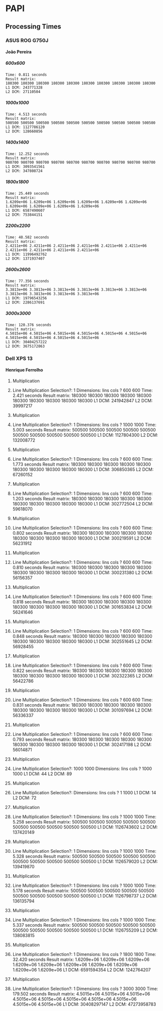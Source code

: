 # PAPI
## Processing Times

### ASUS ROG G750J
#### João Pereira

##### 600x600

    Time: 0.811 seconds
    Result matrix:
    180300 180300 180300 180300 180300 180300 180300 180300 180300 180300
    L1 DCM: 243771328
    L2 DCM: 27110504


##### 1000x1000

    Time: 4.513 seconds
    Result matrix:
    500500 500500 500500 500500 500500 500500 500500 500500 500500 500500
    L1 DCM: 1127786120
    L2 DCM: 128660856


##### 1400x1400
    Time: 12.252 seconds
    Result matrix:
    980700 980700 980700 980700 980700 980700 980700 980700 980700 980700
    L1 DCM: 3093541561
    L2 DCM: 347808724


##### 1800x1800
    Time: 25.449 seconds
    Result matrix:
    1.6209e+06 1.6209e+06 1.6209e+06 1.6209e+06 1.6209e+06 1.6209e+06 1.6209e+06 1.6209e+06 1.6209e+06 1.6209e+06
    L1 DCM: 6587490607
    L2 DCM: 753844151


##### 2200x2200
    Time: 48.582 seconds
    Result matrix:
    2.4211e+06 2.4211e+06 2.4211e+06 2.4211e+06 2.4211e+06 2.4211e+06 2.4211e+06 2.4211e+06 2.4211e+06 2.4211e+06
    L1 DCM: 11996492762
    L2 DCM: 1371937407


##### 2600x2600
    Time: 77.356 seconds
    Result matrix:
    3.3813e+06 3.3813e+06 3.3813e+06 3.3813e+06 3.3813e+06 3.3813e+06 3.3813e+06 3.3813e+06 3.3813e+06 3.3813e+06
    L1 DCM: 19796543256
    L2 DCM: 2286137691


##### 3000x3000
    Time: 120.376 seconds
    Result matrix:
    4.5015e+06 4.5015e+06 4.5015e+06 4.5015e+06 4.5015e+06 4.5015e+06 4.5015e+06 4.5015e+06 4.5015e+06 4.5015e+06
    L1 DCM: 30404257222
    L2 DCM: 3675172863

### Dell XPS 13
#### Henrique Ferrolho

1. Multiplication
2. Line Multiplication
Selection?: 1
Dimensions: lins cols ? 600
600
Time: 2.421 seconds
Result matrix: 
180300 180300 180300 180300 180300 180300 180300 180300 180300 180300 
L1 DCM: 241942847 
L2 DCM: 39997217 

1. Multiplication
2. Line Multiplication
Selection?: 1
Dimensions: lins cols ? 1000 1000
Time: 5.003 seconds
Result matrix: 
500500 500500 500500 500500 500500 500500 500500 500500 500500 500500 
L1 DCM: 1127804300 
L2 DCM: 132008772 

1. Multiplication
2. Line Multiplication
Selection?: 1
Dimensions: lins cols ? 600 600
Time: 1.773 seconds
Result matrix: 
180300 180300 180300 180300 180300 180300 180300 180300 180300 180300 
L1 DCM: 306850365 
L2 DCM: 67260152 

1. Multiplication
2. Line Multiplication
Selection?: 1
Dimensions: lins cols ? 600 600
Time: 1.203 seconds
Result matrix: 
180300 180300 180300 180300 180300 180300 180300 180300 180300 180300 
L1 DCM: 302772504 
L2 DCM: 59618070 

1. Multiplication
2. Line Multiplication
Selection?: 1
Dimensions: lins cols ? 600 600
Time: 0.802 seconds
Result matrix: 
180300 180300 180300 180300 180300 180300 180300 180300 180300 180300 
L1 DCM: 300219591 
L2 DCM: 56231912 

1. Multiplication
2. Line Multiplication
Selection?: 1
Dimensions: lins cols ? 600 600 
Time: 0.810 seconds
Result matrix: 
180300 180300 180300 180300 180300 180300 180300 180300 180300 180300 
L1 DCM: 300231380 
L2 DCM: 56156357 

1. Multiplication
2. Line Multiplication
Selection?: 1
Dimensions: lins cols ? 600 600
Time: 0.818 seconds
Result matrix: 
180300 180300 180300 180300 180300 180300 180300 180300 180300 180300 
L1 DCM: 301653834 
L2 DCM: 56241646 

1. Multiplication
2. Line Multiplication
Selection?: 1
Dimensions: lins cols ? 600 600
Time: 0.848 seconds
Result matrix: 
180300 180300 180300 180300 180300 180300 180300 180300 180300 180300 
L1 DCM: 302551645 
L2 DCM: 56928455 

1. Multiplication
2. Line Multiplication
Selection?: 1
Dimensions: lins cols ? 600 600
Time: 0.822 seconds
Result matrix: 
180300 180300 180300 180300 180300 180300 180300 180300 180300 180300 
L1 DCM: 302322365 
L2 DCM: 56422786 

1. Multiplication
2. Line Multiplication
Selection?: 1
Dimensions: lins cols ? 600 600
Time: 0.831 seconds
Result matrix: 
180300 180300 180300 180300 180300 180300 180300 180300 180300 180300 
L1 DCM: 301097694 
L2 DCM: 56336337 

1. Multiplication
2. Line Multiplication
Selection?: 1
Dimensions: lins cols ? 600 600
Time: 0.793 seconds
Result matrix: 
180300 180300 180300 180300 180300 180300 180300 180300 180300 180300 
L1 DCM: 302417198 
L2 DCM: 56014871 

1. Multiplication
2. Line Multiplication
Selection?: 1000 1000
Dimensions: lins cols ? 1000 1000
L1 DCM: 44 
L2 DCM: 89 

1. Multiplication
2. Line Multiplication
Selection?: Dimensions: lins cols ? 1
1000
L1 DCM: 14 
L2 DCM: 72 

1. Multiplication
2. Line Multiplication
Selection?: 1
Dimensions: lins cols ? 1000 1000
Time: 5.258 seconds
Result matrix: 
500500 500500 500500 500500 500500 500500 500500 500500 500500 500500 
L1 DCM: 1126743602 
L2 DCM: 137420149 

1. Multiplication
2. Line Multiplication
Selection?: 1
Dimensions: lins cols ? 1000 1000
Time: 5.328 seconds
Result matrix: 
500500 500500 500500 500500 500500 500500 500500 500500 500500 500500 
L1 DCM: 1126579020 
L2 DCM: 139419870 

1. Multiplication
2. Line Multiplication
Selection?: 1
Dimensions: lins cols ? 1000 1000
Time: 5.178 seconds
Result matrix: 
500500 500500 500500 500500 500500 500500 500500 500500 500500 500500 
L1 DCM: 1126798737 
L2 DCM: 136135794 

1. Multiplication
2. Line Multiplication
Selection?: 1
Dimensions: lins cols ? 1000 1000
Time: 5.337 seconds
Result matrix: 
500500 500500 500500 500500 500500 500500 500500 500500 500500 500500 
L1 DCM: 1126755209 
L2 DCM: 138083815 

1. Multiplication
2. Line Multiplication
Selection?: 1
Dimensions: lins cols ? 1800 1800
Time: 32.420 seconds
Result matrix: 
1.6209e+06 1.6209e+06 1.6209e+06 1.6209e+06 1.6209e+06 1.6209e+06 1.6209e+06 1.6209e+06 1.6209e+06 1.6209e+06 
L1 DCM: 6591594354 
L2 DCM: 1242764207 

1. Multiplication
2. Line Multiplication
Selection?: 1
Dimensions: lins cols ? 3000 3000
Time: 179.502 seconds
Result matrix: 
4.5015e+06 4.5015e+06 4.5015e+06 4.5015e+06 4.5015e+06 4.5015e+06 4.5015e+06 4.5015e+06 4.5015e+06 4.5015e+06 
L1 DCM: 30408297147 
L2 DCM: 47273958783
